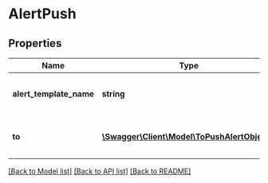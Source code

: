 # AlertPush

## Properties
Name | Type | Description | Notes
------------ | ------------- | ------------- | -------------
**alert_template_name** | **string** | the name of the alert template to use. | 
**to** | [**\Swagger\Client\Model\ToPushAlertObject[]**](ToPushAlertObject.md) | A list of the devices to send the notification. | 

[[Back to Model list]](../../README.md#documentation-for-models) [[Back to API list]](../../README.md#documentation-for-api-endpoints) [[Back to README]](../../README.md)

